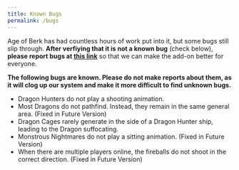 ```yaml
---
title: Known Bugs
permalink: /bugs
---
```


Age of Berk has had countless hours of work put into it, but some bugs still slip through. **After verfiying that it is not a known bug** (check below), **please report bugs at [this link](https://docs.google.com/forms/d/1Wi3go3pZFQaGHhHvkKgHEykInerdWlRazn41bpYdGGI/edit#responses)** so that we can make the add-on better for everyone.

**The following bugs are known. Please do not make reports about them, as it will clog up our system and make it more difficult to find unknown bugs.**
- Dragon Hunters do not play a shooting animation.
- Most Dragons do not pathfind. Instead, they remain in the same general area. (Fixed in Future Version)
- Dragon Cages rarely generate in the side of a Dragon Hunter ship, leading to the Dragon suffocating.
- Monstrous Nightmares do not play a sitting animation. (Fixed in Future Version)
- When there are multiple players online, the fireballs do not shoot in the correct direction. (Fixed in Future Version)
